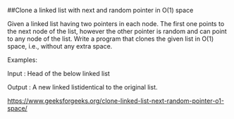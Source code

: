 ##Clone a linked list with next and random pointer in O(1) space

Given a linked list having two pointers in each node. The first one points to the next node of the list, however the other pointer is random and can point to any node of the list. Write a program that clones the given list in O(1) space, i.e., without any extra space.

Examples:

Input : Head of the below linked list


Output :
A new linked listidentical to the original list.

https://www.geeksforgeeks.org/clone-linked-list-next-random-pointer-o1-space/